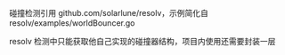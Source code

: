 碰撞检测引用 github.com/solarlune/resolv，示例简化自 resolv/examples/worldBouncer.go

resolv 检测中只能获取他自己实现的碰撞器结构，项目内使用还需要封装一层